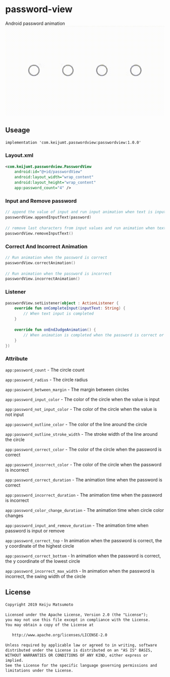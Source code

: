 # password-view
Android password animation  
 <img src="art/password-view.gif" />

## Useage

`implementation 'com.keijumt.passwordview:passwordview:1.0.0'`
### Layout.xml
```xml
<com.keijumt.passwordview.PasswordView
    android:id="@+id/passwordView"
    android:layout_width="wrap_content"
    android:layout_height="wrap_content"
    app:password_count="4" />
```

### Input and Remove password
```kotlin
// append the value of input and run input animation when text is input
passwordView.appendInputText(password)

// remove last characters from input values and run animation when text is removed
passwordView.removeInputText()
```

### Correct And Incorrect Animation

```kotlin
// Run animation when the password is correct
passwordView.correctAnimation()

// Run animation when the password is incorrect
passwordView.incorrectAnimation()
```

### Listener
```kotlin
passwordView.setListener(object : ActionListener {
    override fun onCompleteInput(inputText: String) {
        // When text input is completed
    }

    override fun onEndJudgeAnimation() {
        // When animation is completed when the password is correct or when it is incorrect
    }
})
```

### Attribute
`app:password_count` - The circle count 

`app:password_radius` - The circle radius

`app:password_between_margin` - The margin between circles

`app:password_input_color` - The color of the circle when the value is input

`app:password_not_input_color` - The color of the circle when the value is
not input

`app:password_outline_color` - The color of the line around the circle

`app:password_outline_stroke_width` - The stroke width of the line around
the circle

`app:password_correct_color` - The color of the circle when the password
is correct

`app:password_incorrect_color` - The color of the circle when the password
is incorrect

`app:password_correct_duration` - The animation time when the password is
correct

`app:password_incorrect_duration` - The animation time when the password
is incorrect

`app:password_color_change_duration` - The animation time when circle
color changes

`app:password_input_and_remove_duration` - The animation time when
password is input or remove

`app:password_correct_top` - In animation when the password is correct, the y coordinate of the highest circle

`app:password_correct_bottom` - In animation when the password is correct,
the y coordinate of the lowest circle

`app:password_incorrect_max_width` - In animation when the password is
incorrect, the swing width of the circle  


## License
```
Copyright 2019 Keiju Matsumoto

Licensed under the Apache License, Version 2.0 (the "License");
you may not use this file except in compliance with the License.
You may obtain a copy of the License at

   http://www.apache.org/licenses/LICENSE-2.0

Unless required by applicable law or agreed to in writing, software
distributed under the License is distributed on an "AS IS" BASIS,
WITHOUT WARRANTIES OR CONDITIONS OF ANY KIND, either express or implied.
See the License for the specific language governing permissions and
limitations under the License.
```